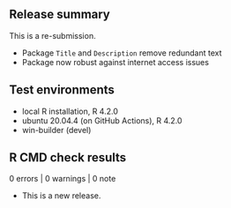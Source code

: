 ## Release summary

This is a re-submission.

* Package `Title` and `Description` remove redundant text
* Package now robust against internet access issues


## Test environments
* local R installation, R 4.2.0
* ubuntu 20.04.4 (on GitHub Actions), R 4.2.0
* win-builder (devel)

## R CMD check results

0 errors | 0 warnings | 0 note

* This is a new release.
